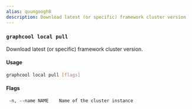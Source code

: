 ```yaml
---
alias: quungoogh8
description: Download latest (or specific) framework cluster version
---
```


### `graphcool local pull`

Download latest (or specific) framework cluster version.

#### Usage

```sh
graphcool local pull [flags]
```

#### Flags

```
 -n, --name NAME    Name of the cluster instance
```
